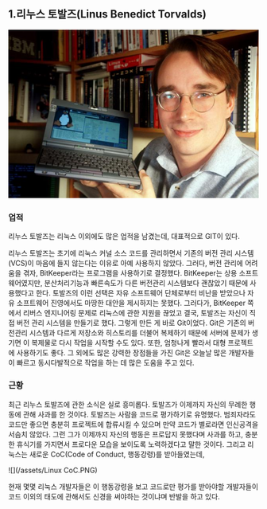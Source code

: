 ## **1.리누스 토발즈\(Linus Benedict Torvalds\)**

![](/assets/linuss.jpg)

### 업적

리누스 토발즈는 리눅스 이외에도 많은 업적을 남겼는데, 대표적으로 GIT이 있다.

리누스 토발즈는 초기에 리눅스 커널 소스 코드를 관리하면서 기존의 버전 관리 시스템\(VCS\)이 마음에 들지 않는다는 이유로 아예 사용하지 않았다. 그러다, 버전 관리에 어려움을 겪자, BitKeeper라는 프로그램을 사용하기로 결정했다. BitKeeper는 상용 소프트웨어였지만, 분산처리기능과 빠른속도가 다른 버전관리 시스템보다 괜찮았기 때문에 사용했다고 한다. 토발즈의 이런 선택은 자유 소프트웨어 단체로부터 비난을 받았으나 자유 소프트웨어 진영에서도 마땅한 대안을 제시하지는 못했다. 그러다가, BitKeeper 쪽에서 리버스 엔지니어링 문제로 리눅스에 관한 지원을 끊었고 결국, 토발즈는 자신이 직접 버전 관리 시스템을 만들기로 했다. 그렇게 만든 게 바로 Git이었다. Git은 기존의 버전관리 시스템과 다르게 저장소와 히스토리를 더불어 복제하기 때문에 서버에 문제가 생기면 이 복제물로 다시 작업을 시작할 수도 있다. 또한, 엄청나게 빨라서 대형 프로젝트에 사용하기도 좋다. 그 외에도 많은 강력한 장점들을 가진 Git은 오늘날 많은 개발자들이 빠르고 동시다발적으로 작업을 하는 데 많은 도움을 주고 있다.

### 근황

최근 리누스 토발즈에 관한 소식은 실로 흥미롭다. 토발즈가 이제까지 자신의 무례한 행동에 관해 사과를 한 것이다. 토발즈는 사람을 코드로 평가하기로 유명했다. 범죄자라도 코드만 좋으면 충분히 프로젝트에 합류시킬 수 있으며 만약 코드가 별로라면 인신공격을 서슴치 않았다. 그런 그가 이제까지 자신의 행동은 프로답지 못했다며 사과를 하고, 충분한 휴식기를 가지면서 프로다운 모습을 보이도록 노력하겠다고 말한 것이다. 그리고 리눅스는 새로운 CoC\(Code of Conduct, 행동강령\)를 받아들였는데, 

![](/assets/Linux CoC.PNG)

현재 몇몇 리눅스 개발자들은 이 행동강령을 보고 코드로만 평가를 받아야할 개발자들이 코드 이외의 태도에 관해서도 신경을 써야하는 것이냐며 반발을 하고 있다. 

